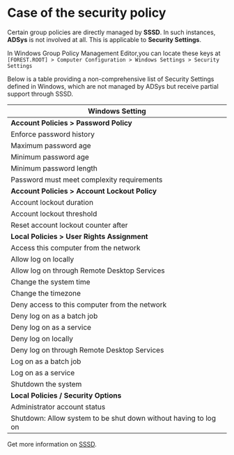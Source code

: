 # Case of the security policy

Certain group policies are directly managed by **SSSD**. In such instances, **ADSys** is not involved at all. This is applicable to **Security Settings**.

In Windows Group Policy Management Editor,you can locate these keys at `[FOREST.ROOT] > Computer Configuration > Windows Settings > Security Settings`

Below is a table providing a non-comprehensive list of Security Settings defined in Windows, which are not managed by ADSys but receive partial support through SSSD.

| Windows Setting |
| --------------- |
|**Account Policies > Password Policy**|
|Enforce password history|
|Maximum password age|
|Minimum password age|
|Minimum password length|
|Password must meet complexity requirements|
|**Account Policies > Account Lockout Policy**|
|Account lockout duration|
|Account lockout threshold|
|Reset account lockout counter after|
|**Local Policies > User Rights Assignment**|
|Access this computer from the network|
|Allow log on locally|
|Allow log on through Remote Desktop Services|
|Change the system time|
|Change the timezone|
|Deny access to this computer from the network|
|Deny log on as a batch job|
|Deny log on as a service|
|Deny log on locally|
|Deny log on through Remote Desktop Services|
|Log on as a batch job|
|Log on as a service|
|Shutdown the system|
|**Local Policies / Security Options**|
|Administrator account status|
|Shutdown: Allow system to be shut down without having to log on|

Get more information on [SSSD](https://sssd.io/).
